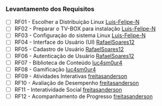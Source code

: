### Levantamento dos Requisitos

- [ ] RF01 - Escolher a Distribuição Linux [Luis-Felipe-N](https://github.com/Luis-Felipe-N)
- [ ] RF02 - Preparar o TV-BOX para instalação [Luis-Felipe-N](https://github.com/Luis-Felipe-N)
- [ ] RF03 - Configuração do sistema Linux [Luis-Felipe-N](https://github.com/Luis-Felipe-N)
- [ ] RF04 - Interface do Usuário (UI) [RafaelSoares12](https://github.com/RafaelSoares12)
- [ ] RF05 - Cadastro de Usuário [RafaelSoares12](https://github.com/RafaelSoares12)
- [ ] RF06 - Autenticação de Usuário [RafaelSoares12](https://github.com/RafaelSoares12)
- [ ] RF07 - Biblioteca de Conteúdo [luc4sm0ur4](https://github.com/luc4sm0ur4)
- [ ] RF08 - Gamificação [luc4sm0ur4](https://github.com/luc4sm0ur4)
- [ ] RF09 - Atividades Interativas [freitasanderson](https://github.com/freitasanderson)
- [ ] RF10 - Avaliação de Desempenho [freitasanderson](https://github.com/freitasanderson)
- [ ] RF11 - Interatividade Social [freitasanderson](https://github.com/freitasanderson)
- [ ] RF12 - Acompanhamento de Progresso [freitasanderson](https://github.com/freitasanderson)
